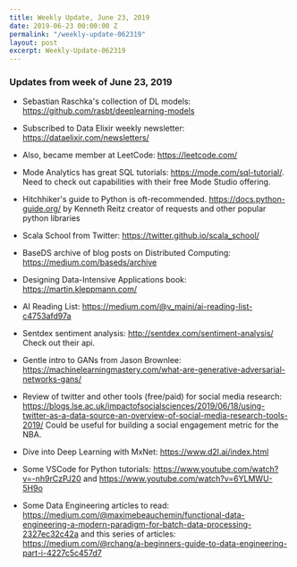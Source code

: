 ```yaml
---
title: Weekly Update, June 23, 2019
date: 2019-06-23 00:00:00 Z
permalink: "/weekly-update-062319"
layout: post
excerpt: Weekly-Update-062319
---
```

### Updates from week of June 23, 2019

* Sebastian Raschka's collection of DL models: <https://github.com/rasbt/deeplearning-models>

* Subscribed to Data Elixir weekly newsletter: <https://dataelixir.com/newsletters/>

* Also, became member at LeetCode: <https://leetcode.com/>

* Mode Analytics has great SQL tutorials: <https://mode.com/sql-tutorial/>. Need to check out capabilities with their free Mode Studio offering.

* Hitchhiker's guide to Python is oft-recommended. <https://docs.python-guide.org/> by Kenneth Reitz creator of requests and other popular python libraries

* Scala School from Twitter: <https://twitter.github.io/scala_school/>

* BaseDS archive of blog posts on Distributed Computing: <https://medium.com/baseds/archive>

* Designing Data-Intensive Applications book: <https://martin.kleppmann.com/>

* AI Reading List: <https://medium.com/@v_maini/ai-reading-list-c4753afd97a>

* Sentdex sentiment analysis: <http://sentdex.com/sentiment-analysis/> Check out their api.

* Gentle intro to GANs from Jason Brownlee: <https://machinelearningmastery.com/what-are-generative-adversarial-networks-gans/>

* Review of twitter and other tools (free/paid) for social media research: <https://blogs.lse.ac.uk/impactofsocialsciences/2019/06/18/using-twitter-as-a-data-source-an-overview-of-social-media-research-tools-2019/> Could be useful for building a social engagement metric for the NBA.

* Dive into Deep Learning with MxNet: <https://www.d2l.ai/index.html>

* Some VSCode for Python tutorials: <https://www.youtube.com/watch?v=-nh9rCzPJ20> and <https://www.youtube.com/watch?v=6YLMWU-5H9o>

* Some Data Engineering articles to read: <https://medium.com/@maximebeauchemin/functional-data-engineering-a-modern-paradigm-for-batch-data-processing-2327ec32c42a> and this series of articles: <https://medium.com/@rchang/a-beginners-guide-to-data-engineering-part-i-4227c5c457d7>

